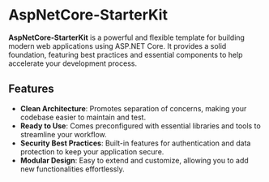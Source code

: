 # AspNetCore-StarterKit

**AspNetCore-StarterKit** is a powerful and flexible template for building modern web applications using ASP.NET Core. It provides a solid foundation, featuring best practices and essential components to help accelerate your development process.

## Features
- **Clean Architecture**: Promotes separation of concerns, making your codebase easier to maintain and test.
- **Ready to Use**: Comes preconfigured with essential libraries and tools to streamline your workflow.
- **Security Best Practices**: Built-in features for authentication and data protection to keep your application secure.
- **Modular Design**: Easy to extend and customize, allowing you to add new functionalities effortlessly.
